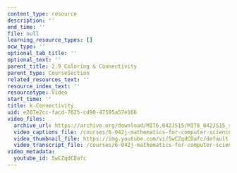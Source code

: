 ```yaml
---
content_type: resource
description: ''
end_time: ''
file: null
learning_resource_types: []
ocw_type: ''
optional_tab_title: ''
optional_text: ''
parent_title: 2.9 Coloring & Connectivity
parent_type: CourseSection
related_resources_text: ''
resource_index_text: ''
resourcetype: Video
start_time: ''
title: k-Connectivity
uid: e207e2cc-facd-7625-cd90-47595a57e166
video_files:
  archive_url: https://archive.org/download/MIT6.042JS15/MIT6_042JS15_simple_kconnect_ipod.mp4
  video_captions_file: /courses/6-042j-mathematics-for-computer-science-spring-2015/74646b6ecfea53c1a7daf6ff701a564f_5wCZqdCDafc.vtt
  video_thumbnail_file: https://img.youtube.com/vi/5wCZqdCDafc/default.jpg
  video_transcript_file: /courses/6-042j-mathematics-for-computer-science-spring-2015/b6d0f4582cae4ae436d06dfada640fc0_5wCZqdCDafc.pdf
video_metadata:
  youtube_id: 5wCZqdCDafc
---
```

